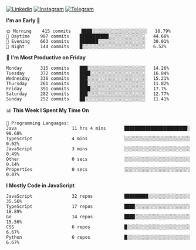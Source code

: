 [![Linkedin](https://img.shields.io/badge/-Archie-blue?style=flat-square&labelColor=gray&logo=Linkedin&logoColor=white&link=https://www.linkedin.com/in/archisdi)](https://www.linkedin.com/in/archisdi)
[![Instagram](https://img.shields.io/badge/-@archisdi-orange?style=flat-square&labelColor=gray&logo=Instagram&logoColor=white&link=https://www.instagram.com/archisdi)](https://www.instagram.com/archisdi)
[![Telegram](https://img.shields.io/badge/-aai-informational?style=flat-square&labelColor=gray&logo=telegram&logoColor=white&link=https://t.me/archisdi)](https://t.me/archisdi)

<!--START_SECTION:waka-->
**I'm an Early 🐤** 

```text
🌞 Morning    415 commits    ████░░░░░░░░░░░░░░░░░░░░░   18.79% 
🌆 Daytime    987 commits    ███████████░░░░░░░░░░░░░░   44.68% 
🌃 Evening    663 commits    ███████░░░░░░░░░░░░░░░░░░   30.01% 
🌙 Night      144 commits    █░░░░░░░░░░░░░░░░░░░░░░░░   6.52%

```
📅 **I'm Most Productive on Friday** 

```text
Monday       315 commits    ███░░░░░░░░░░░░░░░░░░░░░░   14.26% 
Tuesday      372 commits    ████░░░░░░░░░░░░░░░░░░░░░   16.84% 
Wednesday    336 commits    ███░░░░░░░░░░░░░░░░░░░░░░   15.21% 
Thursday     261 commits    ███░░░░░░░░░░░░░░░░░░░░░░   11.82% 
Friday       391 commits    ████░░░░░░░░░░░░░░░░░░░░░   17.7% 
Saturday     282 commits    ███░░░░░░░░░░░░░░░░░░░░░░   12.77% 
Sunday       252 commits    ██░░░░░░░░░░░░░░░░░░░░░░░   11.41%

```


📊 **This Week I Spent My Time On** 

```text
💬 Programming Languages: 
Java                     11 hrs 4 mins       ████████████████████████░   98.68% 
TypeScript               4 mins              ░░░░░░░░░░░░░░░░░░░░░░░░░   0.62% 
JavaScript               3 mins              ░░░░░░░░░░░░░░░░░░░░░░░░░   0.49% 
Other                    0 secs              ░░░░░░░░░░░░░░░░░░░░░░░░░   0.14% 
Properties               0 secs              ░░░░░░░░░░░░░░░░░░░░░░░░░   0.07%

```

**I Mostly Code in JavaScript** 

```text
JavaScript               32 repos            █████████░░░░░░░░░░░░░░░░   35.56% 
TypeScript               17 repos            ████░░░░░░░░░░░░░░░░░░░░░   18.89% 
Go                       14 repos            ████░░░░░░░░░░░░░░░░░░░░░   15.56% 
CSS                      6 repos             █░░░░░░░░░░░░░░░░░░░░░░░░   6.67% 
Python                   6 repos             █░░░░░░░░░░░░░░░░░░░░░░░░   6.67%

```



<!--END_SECTION:waka-->